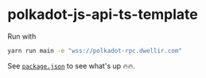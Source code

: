 # polkadot-js-api-ts-template

Run with

```bash
yarn run main -e "wss://polkadot-rpc.dwellir.com"
```

See [`package.json`](./package.json) to see what's up 🔥🔥.
